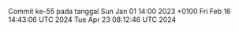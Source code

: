 Commit ke-55 pada tanggal Sun Jan 01 14:00 2023 +0100
Fri Feb 16 14:43:06 UTC 2024
Tue Apr 23 08:12:46 UTC 2024
